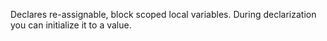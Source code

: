 Declares re-assignable, block scoped local variables. During declarization you can initialize it to a value.